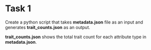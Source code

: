 # Task 1
Create a python script that takes **metadata.json** file as an input and generates **trait_counts.json** as an output. 

**trait_counts.json** shows the total trait count for each attribute type in **metadata.json**.
